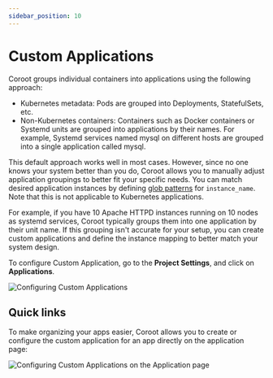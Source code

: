 ```yaml
---
sidebar_position: 10
---
```


# Custom Applications

Coroot groups individual containers into applications using the following approach:

* Kubernetes metadata: Pods are grouped into Deployments, StatefulSets, etc.
* Non-Kubernetes containers: Containers such as Docker containers or Systemd units are grouped into applications by their names. For example, Systemd services named mysql on different hosts are grouped into a single application called mysql.

This default approach works well in most cases. However, since no one knows your system better than you do, 
Coroot allows you to manually adjust application groupings to better fit your specific needs. 
You can match desired application instances by defining [glob patterns](https://en.wikipedia.org/wiki/Glob_(programming)) for `instance_name`. Note that this is not applicable to Kubernetes applications.

For example, if you have 10 Apache HTTPD instances running on 10 nodes as systemd services, 
Coroot typically groups them into one application by their unit name. 
If this grouping isn't accurate for your setup, you can create custom applications and define the instance mapping to better match your system design.

To configure Custom Application, go to the **Project Settings**, and click on **Applications**.

<img alt="Configuring Custom Applications" src="/img/docs/custom_apps.png" class="card w-1200"/>

## Quick links
To make organizing your apps easier, Coroot allows you to create or configure the custom application for an app directly on the application page:

<img alt="Configuring Custom Applications on the Application page" src="/img/docs/custom_apps_app_page.png" class="card w-1200"/>


